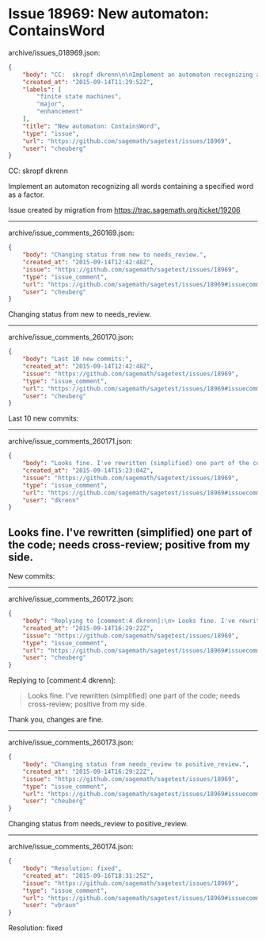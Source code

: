 # Issue 18969: New automaton: ContainsWord

archive/issues_018969.json:
```json
{
    "body": "CC:  skropf dkrenn\n\nImplement an automaton recognizing all words containing a specified word as a factor.\n\nIssue created by migration from https://trac.sagemath.org/ticket/19206\n\n",
    "created_at": "2015-09-14T11:29:52Z",
    "labels": [
        "finite state machines",
        "major",
        "enhancement"
    ],
    "title": "New automaton: ContainsWord",
    "type": "issue",
    "url": "https://github.com/sagemath/sagetest/issues/18969",
    "user": "cheuberg"
}
```
CC:  skropf dkrenn

Implement an automaton recognizing all words containing a specified word as a factor.

Issue created by migration from https://trac.sagemath.org/ticket/19206





---

archive/issue_comments_260169.json:
```json
{
    "body": "Changing status from new to needs_review.",
    "created_at": "2015-09-14T12:42:48Z",
    "issue": "https://github.com/sagemath/sagetest/issues/18969",
    "type": "issue_comment",
    "url": "https://github.com/sagemath/sagetest/issues/18969#issuecomment-260169",
    "user": "cheuberg"
}
```

Changing status from new to needs_review.



---

archive/issue_comments_260170.json:
```json
{
    "body": "Last 10 new commits:",
    "created_at": "2015-09-14T12:42:48Z",
    "issue": "https://github.com/sagemath/sagetest/issues/18969",
    "type": "issue_comment",
    "url": "https://github.com/sagemath/sagetest/issues/18969#issuecomment-260170",
    "user": "cheuberg"
}
```

Last 10 new commits:



---

archive/issue_comments_260171.json:
```json
{
    "body": "Looks fine. I've rewritten (simplified) one part of the code; needs cross-review; positive from my side.\n----\nNew commits:",
    "created_at": "2015-09-14T15:23:04Z",
    "issue": "https://github.com/sagemath/sagetest/issues/18969",
    "type": "issue_comment",
    "url": "https://github.com/sagemath/sagetest/issues/18969#issuecomment-260171",
    "user": "dkrenn"
}
```

Looks fine. I've rewritten (simplified) one part of the code; needs cross-review; positive from my side.
----
New commits:



---

archive/issue_comments_260172.json:
```json
{
    "body": "Replying to [comment:4 dkrenn]:\n> Looks fine. I've rewritten (simplified) one part of the code; needs cross-review; positive from my side.\n\nThank you, changes are fine.",
    "created_at": "2015-09-14T16:29:22Z",
    "issue": "https://github.com/sagemath/sagetest/issues/18969",
    "type": "issue_comment",
    "url": "https://github.com/sagemath/sagetest/issues/18969#issuecomment-260172",
    "user": "cheuberg"
}
```

Replying to [comment:4 dkrenn]:
> Looks fine. I've rewritten (simplified) one part of the code; needs cross-review; positive from my side.

Thank you, changes are fine.



---

archive/issue_comments_260173.json:
```json
{
    "body": "Changing status from needs_review to positive_review.",
    "created_at": "2015-09-14T16:29:22Z",
    "issue": "https://github.com/sagemath/sagetest/issues/18969",
    "type": "issue_comment",
    "url": "https://github.com/sagemath/sagetest/issues/18969#issuecomment-260173",
    "user": "cheuberg"
}
```

Changing status from needs_review to positive_review.



---

archive/issue_comments_260174.json:
```json
{
    "body": "Resolution: fixed",
    "created_at": "2015-09-16T18:31:25Z",
    "issue": "https://github.com/sagemath/sagetest/issues/18969",
    "type": "issue_comment",
    "url": "https://github.com/sagemath/sagetest/issues/18969#issuecomment-260174",
    "user": "vbraun"
}
```

Resolution: fixed
